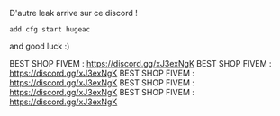 

D'autre leak arrive sur ce discord !

```add cfg start hugeac```

and good luck :)


BEST SHOP FIVEM : https://discord.gg/xJ3exNgK
BEST SHOP FIVEM : https://discord.gg/xJ3exNgK
BEST SHOP FIVEM : https://discord.gg/xJ3exNgK
BEST SHOP FIVEM : https://discord.gg/xJ3exNgK
BEST SHOP FIVEM : https://discord.gg/xJ3exNgK
